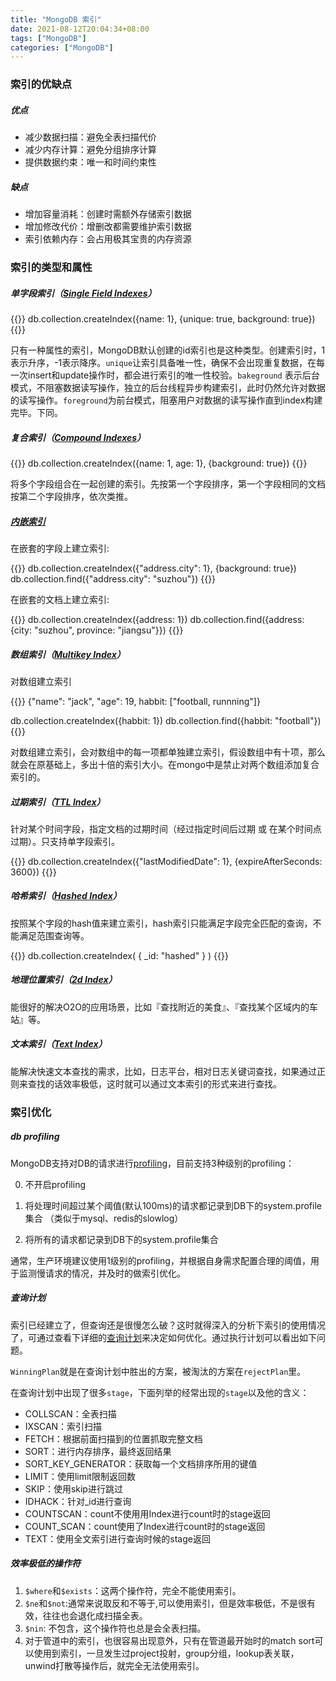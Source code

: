 ```yaml
---
title: "MongoDB 索引"
date: 2021-08-12T20:04:34+08:00
tags: ["MongoDB"]
categories: ["MongoDB"]
---
```


### 索引的优缺点

##### 优点

- 减少数据扫描：避免全表扫描代价
- 减少内存计算：避免分组排序计算
- 提供数据约束：唯一和时间约束性

##### 缺点

- 增加容量消耗：创建时需额外存储索引数据
- 增加修改代价：增删改都需要维护索引数据
- 索引依赖内存：会占用极其宝贵的内存资源

### 索引的类型和属性

##### 单字段索引（[Single Field Indexes](https://docs.mongodb.com/manual/core/index-single/)）

{{<highlight sh>}}
db.collection.createIndex({name: 1}, {unique: true, background: true})
{{</highlight>}}

只有一种属性的索引，MongoDB默认创建的id索引也是这种类型。创建索引时，1表示升序，-1表示降序。`unique`让索引具备唯一性，确保不会出现重复数据，在每一次insert和update操作时，都会进行索引的唯一性校验。`bakeground` 表示后台模式，不阻塞数据读写操作，独立的后台线程异步构建索引，此时仍然允许对数据的读写操作。`foreground`为前台模式，阻塞用户对数据的读写操作直到index构建完毕。下同。

##### 复合索引（[Compound Indexes](https://docs.mongodb.com/manual/core/index-compound/)）

{{<highlight sh>}}
db.collection.createIndex({name: 1, age: 1}, {background: true})
{{</highlight>}}

将多个字段组合在一起创建的索引。先按第一个字段排序，第一个字段相同的文档按第二个字段排序，依次类推。

##### [内嵌索引](https://docs.mongodb.com/manual/core/index-single/#create-an-index-on-an-embedded-field)

在嵌套的字段上建立索引:

{{<highlight sh>}}
db.collection.createIndex({"address.city": 1}, {background: true})
db.collection.find({"address.city": "suzhou"})
{{</highlight>}}

在嵌套的文档上建立索引:

{{<highlight sh>}}
db.collection.createIndex({address: 1})
db.collection.find({address: {city: "suzhou", province: "jiangsu"}})
{{</highlight>}}

##### 数组索引（[Multikey Index](https://docs.mongodb.com/manual/core/index-multikey/)）

对数组建立索引

{{<highlight sh>}}
{"name": "jack", "age": 19, habbit: ["football, runnning"]}

db.collection.createIndex({habbit: 1})
db.collection.find({habbit: "football"})
{{</highlight>}}

对数组建立索引，会对数组中的每一项都单独建立索引，假设数组中有十项，那么就会在原基础上，多出十倍的索引大小。在mongo中是禁止对两个数组添加复合索引的。

##### 过期索引（[TTL Index](https://docs.mongodb.com/manual/core/index-ttl/)）

针对某个时间字段，指定文档的过期时间（经过指定时间后过期 或 在某个时间点过期）。只支持单字段索引。

{{<highlight sh>}}
db.collection.createIndex({"lastModifiedDate": 1}, {expireAfterSeconds: 3600})
{{</highlight>}}

##### 哈希索引（[Hashed Index](https://docs.mongodb.com/manual/core/index-hashed/)）

按照某个字段的hash值来建立索引，hash索引只能满足字段完全匹配的查询，不能满足范围查询等。

{{<highlight sh>}}
db.collection.createIndex( { _id: "hashed" } )
{{</highlight>}}

##### 地理位置索引（[2d Index](https://docs.mongodb.com/manual/core/2d/)）

能很好的解决O2O的应用场景，比如『查找附近的美食』、『查找某个区域内的车站』等。

##### 文本索引（[Text Index](https://docs.mongodb.com/manual/core/index-text/)）

能解决快速文本查找的需求，比如，日志平台，相对日志关键词查找，如果通过正则来查找的话效率极低，这时就可以通过文本索引的形式来进行查找。

### 索引优化

##### db profiling

MongoDB支持对DB的请求进行[profiling](https://docs.mongodb.org/manual/tutorial/manage-the-database-profiler/)，目前支持3种级别的profiling：

0. 不开启profiling

1. 将处理时间超过某个阈值(默认100ms)的请求都记录到DB下的system.profile集合 （类似于mysql、redis的slowlog）
2. 将所有的请求都记录到DB下的system.profile集合

通常，生产环境建议使用1级别的profiling，并根据自身需求配置合理的阈值，用于监测慢请求的情况，并及时的做索引优化。

##### 查询计划

索引已经建立了，但查询还是很慢怎么破？这时就得深入的分析下索引的使用情况了，可通过查看下详细的[查询计划](https://docs.mongodb.org/manual/core/query-plans/)来决定如何优化。通过执行计划可以看出如下问题。

`WinningPlan`就是在查询计划中胜出的方案，被淘汰的方案在`rejectPlan`里。

在查询计划中出现了很多`stage`，下面列举的经常出现的`stage`以及他的含义：

- COLLSCAN：全表扫描
- IXSCAN：索引扫描
- FETCH：根据前面扫描到的位置抓取完整文档
- SORT：进行内存排序，最终返回结果
- SORT_KEY_GENERATOR：获取每一个文档排序所用的键值
- LIMIT：使用limit限制返回数
- SKIP：使用skip进行跳过
- IDHACK：针对_id进行查询
- COUNTSCAN：count不使用用Index进行count时的stage返回
- COUNT_SCAN：count使用了Index进行count时的stage返回
- TEXT：使用全文索引进行查询时候的stage返回

##### 效率极低的操作符

1. `$where`和`$exists`：这两个操作符，完全不能使用索引。
2. `$ne`和`$not`:通常来说取反和不等于,可以使用索引，但是效率极低，不是很有效，往往也会退化成扫描全表。
3. `$nin`: 不包含，这个操作符也总是会全表扫描。
4. 对于管道中的索引，也很容易出现意外，只有在管道最开始时的match sort可以使用到索引，一旦发生过project投射，group分组，lookup表关联，unwind打散等操作后，就完全无法使用索引。
